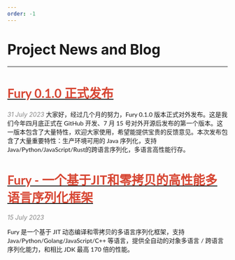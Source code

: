 ```yaml
---
order: -1
---
```

# <font size="6">Project News and Blog</font>
------

# [<font color="#d74633" face="Lato,Roboto,Arial,sans-serif">Fury 0.1.0 正式发布</font>](/blog/fury_0.1.0_release)

<font color="#888888">*31 July 2023*</font>
<font face="Lato,Roboto,Arial,sans-serif">
大家好，经过几个月的努力，Fury 0.1.0 版本正式对外发布。这是我们今年四月底正式在 GitHub 开发、7 月 15 号对外开源后发布的第一个版本。这一版本包含了大量特性，欢迎大家使用，希望能提供宝贵的反馈意见。本次发布包含了大量重要特性：生产环境可用的 Java 序列化，支持Java/Python/JavaScript/Rust的跨语言序列化，多语言高性能行存。
</font>

# [<font color="#d74633" face="Lato,Roboto,Arial,sans-serif">Fury - 一个基于JIT和零拷贝的高性能多语言序列化框架</font>](/blog/fury_blazing_fast_multiple_language_serialization_framework)

<font color="#888888">*15 July 2023*</font>

<font face="Lato,Roboto,Arial,sans-serif">
Fury 是一个基于 JIT 动态编译和零拷贝的多语言序列化框架，支持 Java/Python/Golang/JavaScript/C++ 等语言，提供全自动的对象多语言 / 跨语言序列化能力，和相比 JDK 最高 170 倍的性能。
</font>


<br />
<br />
<br />
